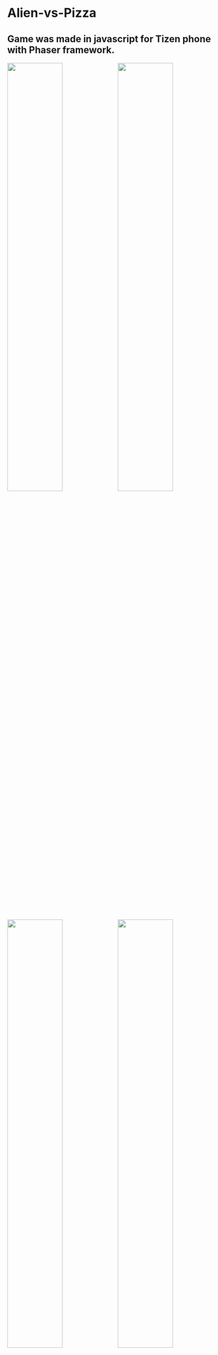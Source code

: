 # Alien-vs-Pizza
## Game was made in javascript for Tizen phone with Phaser framework.


<img src="https://user-images.githubusercontent.com/16723040/33692194-4badbf50-daec-11e7-9b5a-2ae66161561d.jpg" width="50%" float:left><img src="https://user-images.githubusercontent.com/16723040/33692736-0e69c488-daef-11e7-8bb9-780e7c2a394d.jpg" width="50%" float:left>
<img src="https://user-images.githubusercontent.com/16723040/33692259-a5a3be9c-daec-11e7-8d7f-725cbc794a23.jpg" width="50%" float:right><img src="https://user-images.githubusercontent.com/16723040/33692763-31a12c52-daef-11e7-89e2-ca2f80227390.jpg" width="50%" float:right>


